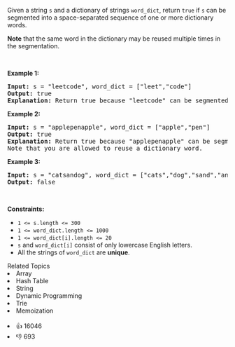 <p>Given a string <code>s</code> and a dictionary of strings <code>word_dict</code>, return <code>true</code> if <code>s</code> can be segmented into a space-separated sequence of one or more dictionary words.</p>

<p><strong>Note</strong> that the same word in the dictionary may be reused multiple times in the segmentation.</p>

<p>&nbsp;</p> 
<p><strong class="example">Example 1:</strong></p>

<pre>
<strong>Input:</strong> s = "leetcode", word_dict = ["leet","code"]
<strong>Output:</strong> true
<strong>Explanation:</strong> Return true because "leetcode" can be segmented as "leet code".
</pre>

<p><strong class="example">Example 2:</strong></p>

<pre>
<strong>Input:</strong> s = "applepenapple", word_dict = ["apple","pen"]
<strong>Output:</strong> true
<strong>Explanation:</strong> Return true because "applepenapple" can be segmented as "apple pen apple".
Note that you are allowed to reuse a dictionary word.
</pre>

<p><strong class="example">Example 3:</strong></p>

<pre>
<strong>Input:</strong> s = "catsandog", word_dict = ["cats","dog","sand","and","cat"]
<strong>Output:</strong> false
</pre>

<p>&nbsp;</p> 
<p><strong>Constraints:</strong></p>

<ul> 
 <li><code>1 &lt;= s.length &lt;= 300</code></li> 
 <li><code>1 &lt;= word_dict.length &lt;= 1000</code></li> 
 <li><code>1 &lt;= word_dict[i].length &lt;= 20</code></li> 
 <li><code>s</code> and <code>word_dict[i]</code> consist of only lowercase English letters.</li> 
 <li>All the strings of <code>word_dict</code> are <strong>unique</strong>.</li> 
</ul>

<div><div>Related Topics</div><div><li>Array</li><li>Hash Table</li><li>String</li><li>Dynamic Programming</li><li>Trie</li><li>Memoization</li></div></div><br><div><li>👍 16046</li><li>👎 693</li></div>